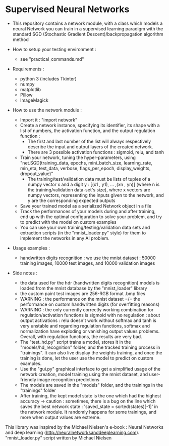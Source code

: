 # Supervised Neural Networks

* This repository contains a network module, with a class which models a neural Network you can train in a supervised learning paradigm with the standard SGD (Stochastic Gradient Descent)/backpropagation algorithm method

* How to setup your testing environment :
    - see "practical_commands.md" 

* Requirements :
    - python 3 (includes Tkinter)
    - numpy
    - matplotlib
    - Pillow
    - ImageMagick

* How to use the network module :
    - Import it : "import network"
    - Create a network instance, specifying its identifier, its shape with a list of numbers, the activation function, and the output regulation function :
    	- The first and last number of the list will always respectively describe the input and output layers of the created network.
    	- There are 3 possible activation functions : sigmoid, relu, and tanh
    - Train your network, tuning the hyper-parameters, using "net.SGD(training_data, epochs, mini_batch_size, learning_rate, min_eta, test_data, verbose, flags_per_epoch, display_weights, dropout_value)"
    	- The training/test/validation data must be lists of tuples of a numpy vector x and a digit y : [(x1 , y1), ... ,(xn , yn)] (where n is the training/validation data-set's size), where x vectors are numpy vectors, representing the inputs given to the network, and y are the corresponding expected outputs
    - Save your trained model as a serialized Network object in a file
    - Track the performances of your models during and after training, end up with the optimal configuration to solve your problem, and try to predict with the model on custom examples
    - You can use your own training/testing/validation data sets and extraction scripts (in the "mnist_loader.py" style) for them to implement the networks in any AI problem.

* Usage examples :
    - handwritten digits recognition : we use the mnist dataset : 50000 training images, 10000 test images, and 10000 validation images

* Side notes :
    - the data used for the hdr (handwritten digits recognition) models is loaded from the mnist database by the "mnist_loader" library
    - the custom paint test images are 256-RGB format .bmp files
    - WARNING : the performance on the mnist dataset =/= the performance on custom handwritten digits (for overfitting reasons)
    - WARNING : the only currently correctly working combination for regulation/activation functions is sigmoid with no regulation : about output activations : relu doesn't work without softmax and tanh is very unstable and regarding regulation functions, softmax and normalization have exploding or vanishing output values problems. Overall, with regulation functions, the results are very bad.
    - The "test_hd.py" script trains a model, stores it in the "models/hd_recognition" folder, and the tracked training process in "trainings". It can also live display the weights training, and once the training is done, let the user use the model to predict on custom examples.
    - Use the "gui.py" graphical interface to get a simplified usage of the network creation, model training using the mnist dataset, and user-friendly image recognition predictions
    - The models are saved in the "models" folder, and the trainings in the "trainings" folder
    - After training, the kept model state is the one which had the highest accuracy -> caution : sometimes, there is a bug on the line which saves the best network state : 'saved_state = sorted(states)[-1]' in the network module. It randomly happens for some trainings, and more when output values are extreme.


This library was inspired by the Michael Nielsen's e-book : Neural Networks and deep learning (http://neuralnetworksanddeeplearning.com).
"mnist_loader.py" script written by Michael Nielsen
    
	
